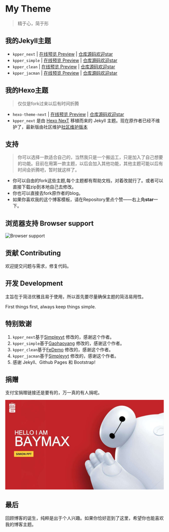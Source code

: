 # My Theme
> 精于心，简于形 
 
## 我的Jekyll主题

* `kpper_next` | <a href="https://kpper.github.io/kpper_next/ " target="_blank">在线预览 Preview</a> | [仓库源码欢迎star](https://github.com/kpper/kpper_next)
* `kpper_simple` | <a href="https://kpper.github.io/kpper_simple/ " target="_blank">在线预览 Preview</a> | [仓库源码欢迎star](https://kpper.github.io/kpper_simple/)
* `kpper_clean` | <a href="https://kpper.github.io/kpper_clean/ " target="_blank">在线预览 Preview</a> | [仓库源码欢迎star](https://github.com/kpper/kpper_clean)
* `kpper_jacman` | <a href="https://kpper.github.io/kpper_jacman/ " target="_blank">在线预览 Preview</a> | [仓库源码欢迎star](https://github.com/kpper/kpper_jacman)

## 我的Hexo主题
>仅仅是fork过来以后有时间折腾
* `hexo-theme-next` | <a href="https://kpper.github.io/hexo-theme-next/ " target="_blank">在线预览 Preview</a> | [仓库源码欢迎star](https://github.com/kpper/hexo-theme-next)
* `kpper_next` 是由 [Hexo NexT](https://github.com/iissnan/hexo-theme-next) 移植而来的 Jekyll 主题。现在原作者已经不维护了，最新版由社区维护[社区维护版本](https://github.com/theme-next/hexo-theme-next)

## 支持
>你可以选择一款适合自己的，当然我只是一个搬运工，只是加入了自己想要的功能。目前在用第一款主题，以后会加入其他功能，其他主题可能以后有时间会折腾吧，暂时就这样了。
* 你可以自由的fork这些主题,每个主题都有帮助文档，对着改就行了。或者可以直接下载zip到本地自己去修改。
* 你也可以直接去fork原作者的blog。
* 如果你喜欢我的这个博客模板，请在Repository里点个赞——右上角**star**一下。

## 浏览器支持 Browser support

![Browser support](http://iissnan.com/nexus/next/browser-support.png)


## 贡献 Contributing

欢迎提交问题与需求，修复代码。


## 开发 Development

主旨在于简洁优雅且易于使用，所以首先要尽量确保主题的简洁易用性。

First things first, always keep things simple.

## 特别致谢

1. `kpper_next`基于[Simpleyyt](https://github.com/Simpleyyt/jekyll-theme-next)  修改的，感谢这个作者。
2. `kpper_simple`基于[Gaohaoyang](https://github.com/Gaohaoyang/gaohaoyang.github.io)  修改的，感谢这个作者。
3. `kpper_clean`基于[FeDemo](https://github.com/FeDemo/fedemo.github.io)  修改的，感谢这个作者。
4. `kpper_jacman`基于[Simpleyyt](https://github.com/simpleyyt/jekyll-jacman)  修改的，感谢这个作者。
5. 感谢 Jekyll、Github Pages 和 Bootstrap!

## 捐赠

支付宝捐赠链接还是要有的，万一真的有人捐呢。

![支付宝扫码捐赠](assets/images/tittle/timg2.1.jpg)

## 最后
回顾博客的诞生，纯粹是出于个人兴趣。如果你恰好逛到了这里，希望你也能喜欢我的博客主题。
